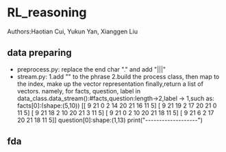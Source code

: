 # RL_reasoning
Authors:Haotian Cui, Yukun Yan, Xianggen Liu

## data preparing
* preprocess.py: replace the end char "." and add "|||"
* stream.py: 
1.add "<s></s>" to the phrase
2.build the process class, then map to the index, make up the vector representation
finally,return a list of vectors.
namely, 
for facts, question, label in data_class.data_stream():#facts,question:length->2,label -> 1,such as:
     facts[0]:(shape:(5,10))
 [[ 9 21  0  2 14 20 21 16 11  5]
  [ 9 21 19  2 17 20 21  0 11  5]
  [ 9 21 18  2 10 20 21  3 11  5]
  [ 9 21  0  2 10 20 21 18 11  5]
  [ 9 21  6  2 17 20 21 18 11  5]]
     question[0]:shape:(1,13)
    print("-------------------")

## fda
